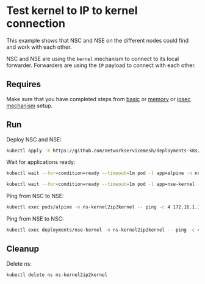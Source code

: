 # Test kernel to IP to kernel connection

This example shows that NSC and NSE on the different nodes could find and work with each other.

NSC and NSE are using the `kernel` mechanism to connect to its local forwarder.
Forwarders are using the `IP` payload to connect with each other.

## Requires

Make sure that you have completed steps from [basic](../../basic) or [memory](../../memory) or [ipsec mechanism](../../ipsec_mechanism) setup.

## Run

Deploy NSC and NSE:
```bash
kubectl apply -k https://github.com/networkservicemesh/deployments-k8s/examples/use-cases/Kernel2IP2Kernel?ref=d59f06439a8df20a34103bdd4c70000c26ec889e
```

Wait for applications ready:
```bash
kubectl wait --for=condition=ready --timeout=1m pod -l app=alpine -n ns-kernel2ip2kernel
```
```bash
kubectl wait --for=condition=ready --timeout=1m pod -l app=nse-kernel -n ns-kernel2ip2kernel
```

Ping from NSC to NSE:
```bash
kubectl exec pods/alpine -n ns-kernel2ip2kernel -- ping -c 4 172.16.1.100
```

Ping from NSE to NSC:
```bash
kubectl exec deployments/nse-kernel -n ns-kernel2ip2kernel -- ping -c 4 172.16.1.101
```

## Cleanup

Delete ns:
```bash
kubectl delete ns ns-kernel2ip2kernel
```
